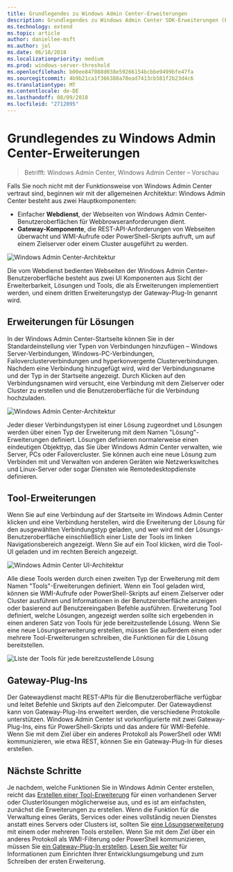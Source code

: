 ```yaml
---
title: Grundlegendes zu Windows Admin Center-Erweiterungen
description: Grundlegendes zu Windows Admin Center SDK-Erweiterungen (Projekt Honolulu)
ms.technology: extend
ms.topic: article
author: daniellee-msft
ms.author: jol
ms.date: 06/18/2018
ms.localizationpriority: medium
ms.prod: windows-server-threshold
ms.openlocfilehash: b00ee847088d038e59266154bcbbe9499bfe47fa
ms.sourcegitcommit: 4b9b21ca1f366388a78ead7413cb581f2b23d4c6
ms.translationtype: MT
ms.contentlocale: de-DE
ms.lasthandoff: 08/09/2018
ms.locfileid: "2712095"
---
```

# Grundlegendes zu Windows Admin Center-Erweiterungen

>Betrifft: Windows Admin Center, Windows Admin Center – Vorschau

Falls Sie noch nicht mit der Funktionsweise von Windows Admin Center vertraut sind, beginnen wir mit der allgemeinen Architektur: Windows Admin Center besteht aus zwei Hauptkomponenten:

- Einfacher **Webdienst**, der Webseiten von Windows Admin Center-Benutzeroberflächen für Webbrowseranforderungen dient.
- **Gateway-Komponente**, die REST-API-Anforderungen von Webseiten überwacht und WMI-Aufrufe oder PowerShell-Skripts aufruft, um auf einem Zielserver oder einem Cluster ausgeführt zu werden.

![Windows Admin Center-Architektur](../media/understand-extensions/wac-architecture-500px.png)

Die vom Webdienst bedienten Webseiten der Windows Admin Center-Benutzeroberfläche besteht aus zwei UI Komponenten aus Sicht der Erweiterbarkeit, Lösungen und Tools, die als Erweiterungen implementiert werden, und einem dritten Erweiterungstyp der Gateway-Plug-In genannt wird.

## Erweiterungen für Lösungen

In der Windows Admin Center-Startseite können Sie in der Standardeinstellung vier Typen von Verbindungen hinzufügen – Windows Server-Verbindungen, Windows-PC-Verbindungen, Failoverclusterverbindungen und hyperkonvergente Clusterverbindungen. Nachdem eine Verbindung hinzugefügt wird, wird der Verbindungsname und der Typ in der Startseite angezeigt. Durch Klicken auf den Verbindungsnamen wird versucht, eine Verbindung mit dem Zielserver oder Cluster zu erstellen und die Benutzeroberfläche für die Verbindung hochzuladen.

![Windows Admin Center-Architektur](../media/understand-extensions/solutions-ui.png)

Jeder dieser Verbindungstypen ist einer Lösung zugeordnet und Lösungen werden über einen Typ der Erweiterung mit dem Namen "Lösung"-Erweiterungen definiert. Lösungen definieren normalerweise einen eindeutigen Objekttyp, das Sie über Windows Admin Center verwalten, wie Server, PCs oder Failovercluster. Sie können auch eine neue Lösung zum Verbinden mit und Verwalten von anderen Geräten wie Netzwerkswitches und Linux-Server oder sogar Diensten wie Remotedesktopdienste definieren.

## Tool-Erweiterungen

Wenn Sie auf eine Verbindung auf der Startseite im Windows Admin Center klicken und eine Verbindung herstellen, wird die Erweiterung der Lösung für den ausgewählten Verbindungstyp geladen, und wer wird mit der Lösungs-Benutzeroberfläche einschließlich einer Liste der Tools im linken Navigationsbereich angezeigt. Wenn Sie auf ein Tool klicken, wird die Tool-UI geladen und im rechten Bereich angezeigt.

![Windows Admin Center UI-Architektur](../media/understand-extensions/ui-architecture.png)

Alle diese Tools werden durch einen zweiten Typ der Erweiterung mit dem Namen "Tools"-Erweiterungen definiert. Wenn ein Tool geladen wird, können sie WMI-Aufrufe oder PowerShell-Skripts auf einem Zielserver oder Cluster ausführen und Informationen in der Benutzeroberfläche anzeigen oder basierend auf Benutzereingaben Befehle ausführen. Erweiterung Tool definiert, welche Lösungen, angezeigt werden sollte sich ergebenden in einen anderen Satz von Tools für jede bereitzustellende Lösung. Wenn Sie eine neue Lösungserweiterung erstellen, müssen Sie außerdem einen oder mehrere Tool-Erweiterungen schreiben, die Funktionen für die Lösung bereitstellen.

![Liste der Tools für jede bereitzustellende Lösung](../media/understand-extensions/tools-for-solutions.png)

## Gateway-Plug-Ins

Der Gatewaydienst macht REST-APIs für die Benutzeroberfläche verfügbar und leitet Befehle und Skripts auf den Zielcomputer. Der Gatewaydienst kann von Gateway-Plug-Ins erweitert werden, die verschiedene Protokolle unterstützen. Windows Admin Center ist vorkonfigurierte mit zwei Gateway-Plug-Ins, eins für PowerShell-Skripts und das andere für WMI-Befehle. Wenn Sie mit dem Ziel über ein anderes Protokoll als PowerShell oder WMI kommunizieren, wie etwa REST, können Sie ein Gateway-Plug-In für dieses erstellen.

## Nächste Schritte

Je nachdem, welche Funktionen Sie in Windows Admin Center erstellen, reicht das [Erstellen einer Tool-Erweiterung](develop-tool.md) für einen vorhandenen Server oder Clusterlösungen möglicherweise aus, und es ist am einfachsten, zunächst die Erweiterungen zu erstellen. Wenn die Funktion für die Verwaltung eines Geräts, Services oder eines vollständig neuen Dienstes anstatt eines Servers oder Clusters ist, sollten Sie [eine Lösungserweiterung](develop-solution.md) mit einem oder mehreren Tools erstellen. Wenn Sie mit dem Ziel über ein anderes Protokoll als WMI-Filterung oder PowerShell kommunizieren, müssen Sie [ein Gateway-Plug-In erstellen](develop-gateway-plugin.md). [Lesen Sie weiter](developing-extensions.md) für Informationen zum Einrichten Ihrer Entwicklungsumgebung und zum Schreiben der ersten Erweiterung.
